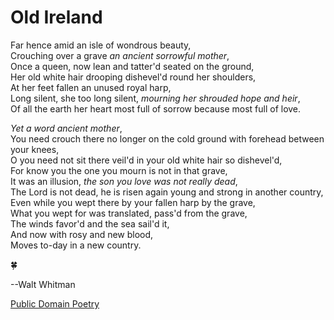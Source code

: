 # Old Ireland


Far hence amid an isle of wondrous beauty,<br> 
Crouching over a grave _an ancient sorrowful mother_,<br>
Once a queen, now lean and tatter'd seated on the ground,<br> 
Her old white hair drooping dishevel'd round her shoulders,<br> 
At her feet fallen an unused royal harp,<br> 
Long silent, she too long silent, _mourning her shrouded hope and heir_,<br>
Of all the earth her heart most full of sorrow because most full of love.<br>  

_Yet a word ancient mother_,<br> 
You need crouch there no longer on the cold ground with forehead between your knees,<br> 
O you need not sit there veil'd in your old white hair so dishevel'd,<br> 
For know you the one you mourn is not in that grave,<br> 
It was an illusion, _the son you love was not really dead_,<br> 
The Lord is not dead, he is risen again young and strong in another country,<br> 
Even while you wept there by your fallen harp by the grave,<br> 
What you wept for was translated, pass'd from the grave,<br> 
The winds favor'd and the sea sail'd it,<br> 
And now with rosy and new blood,<br> 
Moves to-day in a new country.<br> 

:four_leaf_clover:<br>

--Walt Whitman

[Public Domain Poetry](http://www.publicdomainpoems.com/oldireland.html)
